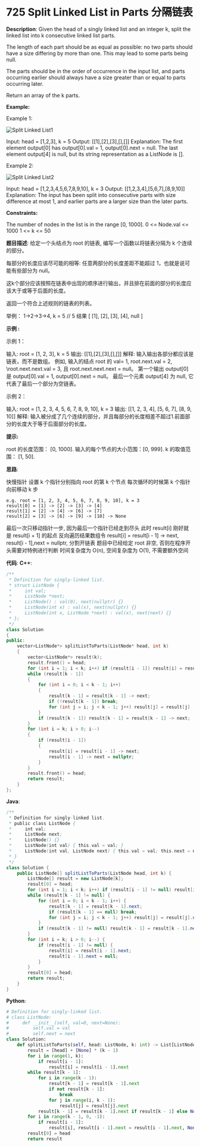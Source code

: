 # 725 Split Linked List in Parts 分隔链表

__Description__:
Given the head of a singly linked list and an integer k, split the linked list into k consecutive linked list parts.

The length of each part should be as equal as possible: no two parts should have a size differing by more than one. This may lead to some parts being null.

The parts should be in the order of occurrence in the input list, and parts occurring earlier should always have a size greater than or equal to parts occurring later.

Return an array of the k parts.

__Example:__

Example 1:

![Split Linked List1](https://assets.leetcode.com/uploads/2021/06/13/split1-lc.jpg)

Input: head = [1,2,3], k = 5
Output: [[1],[2],[3],[],[]]
Explanation:
The first element output[0] has output[0].val = 1, output[0].next = null.
The last element output[4] is null, but its string representation as a ListNode is [].

Example 2:

![Split Linked List2](https://assets.leetcode.com/uploads/2021/06/13/split2-lc.jpg)

Input: head = [1,2,3,4,5,6,7,8,9,10], k = 3
Output: [[1,2,3,4],[5,6,7],[8,9,10]]
Explanation:
The input has been split into consecutive parts with size difference at most 1, and earlier parts are a larger size than the later parts.

__Constraints:__

The number of nodes in the list is in the range [0, 1000].
0 <= Node.val <= 1000
1 <= k <= 50

__题目描述__:
给定一个头结点为 root 的链表, 编写一个函数以将链表分隔为 k 个连续的部分。

每部分的长度应该尽可能的相等: 任意两部分的长度差距不能超过 1，也就是说可能有些部分为 null。

这k个部分应该按照在链表中出现的顺序进行输出，并且排在前面的部分的长度应该大于或等于后面的长度。

返回一个符合上述规则的链表的列表。

举例： 1->2->3->4, k = 5 // 5 结果 [ [1], [2], [3], [4], null ]

__示例 :__

示例 1：

输入:
root = [1, 2, 3], k = 5
输出: [[1],[2],[3],[],[]]
解释:
输入输出各部分都应该是链表，而不是数组。
例如, 输入的结点 root 的 val= 1, root.next.val = 2, \root.next.next.val = 3, 且 root.next.next.next = null。
第一个输出 output[0] 是 output[0].val = 1, output[0].next = null。
最后一个元素 output[4] 为 null, 它代表了最后一个部分为空链表。

示例 2：

输入:
root = [1, 2, 3, 4, 5, 6, 7, 8, 9, 10], k = 3
输出: [[1, 2, 3, 4], [5, 6, 7], [8, 9, 10]]
解释:
输入被分成了几个连续的部分，并且每部分的长度相差不超过1.前面部分的长度大于等于后面部分的长度。

__提示:__

root 的长度范围： [0, 1000].
输入的每个节点的大小范围：[0, 999].
k 的取值范围： [1, 50].

__思路__:

快慢指针
设置 k 个指针分别指向 root 的第 k 个节点
每次循环的时候第 k 个指针向前移动 k 步

```text
e.g. root = [1, 2, 3, 4, 5, 6, 7, 8, 9, 10], k = 3
result[0] = [1] -> [2] -> [3] -> [4]
result[1] = [2] -> [4] -> [6] -> [7]
result[2] = [3] -> [6] -> [9] -> [10] -> None
```

最后一次只移动指针一步, 因为最后一个指针已经走到尽头
此时 result[i] 刚好就是 result[i + 1] 的起点
反向遍历结果数组令 result[i] = result[i - 1] -> next, result[i - 1],next = nullptr, 分割开链表
题目中已经给定 root 非空, 否则在程序开头需要对特例进行判断
时间复杂度为 O(n), 空间复杂度为 O(1), 不需要额外空间

__代码__:
__C++__:

```C++
/**
 * Definition for singly-linked list.
 * struct ListNode {
 *     int val;
 *     ListNode *next;
 *     ListNode() : val(0), next(nullptr) {}
 *     ListNode(int x) : val(x), next(nullptr) {}
 *     ListNode(int x, ListNode *next) : val(x), next(next) {}
 * };
 */
class Solution 
{
public:
    vector<ListNode*> splitListToParts(ListNode* head, int k) 
    {
        vector<ListNode*> result(k);
        result.front() = head;
        for (int i = 1; i < k; i++) if (result[i - 1]) result[i] = result[i - 1] -> next;
        while (result[k - 1]) 
        {
            for (int i = 0; i < k - 1; i++)
            {
                result[k - 1] = result[k - 1] -> next;
                if (!result[k - 1]) break;
                for (int j = i; j < k - 1; j++) result[j] = result[j] -> next;
            }
            if (result[k - 1]) result[k - 1] = result[k - 1] -> next;
        }
        for (int i = k; i > 0; i--) 
        {
            if (result[i - 1]) 
            {
                result[i] = result[i - 1] -> next;
                result[i - 1] -> next = nullptr;
            }
        }
        result.front() = head;
        return result;
    }
};
```

__Java__:

```Java
/**
 * Definition for singly-linked list.
 * public class ListNode {
 *     int val;
 *     ListNode next;
 *     ListNode() {}
 *     ListNode(int val) { this.val = val; }
 *     ListNode(int val, ListNode next) { this.val = val; this.next = next; }
 * }
 */
class Solution {
    public ListNode[] splitListToParts(ListNode head, int k) {
        ListNode[] result = new ListNode[k];
        result[0] = head;
        for (int i = 1; i < k; i++) if (result[i - 1] != null) result[i] = result[i - 1].next;
        while (result[k - 1] != null) {
            for (int i = 0; i < k - 1; i++) {
                result[k - 1] = result[k - 1].next;
                if (result[k - 1] == null) break;
                for (int j = i; j < k - 1; j++) result[j] = result[j].next;
            }
            if (result[k - 1] != null) result[k - 1] = result[k - 1].next;
        }
        for (int i = k; i > 0; i--) {
            if (result[i - 1] != null) {
                result[i] = result[i - 1].next;
                result[i - 1].next = null;
            }
        }
        result[0] = head;
        return result;
    }
}
```

__Python__:

```Python
# Definition for singly-linked list.
# class ListNode:
#     def __init__(self, val=0, next=None):
#         self.val = val
#         self.next = next
class Solution:
    def splitListToParts(self, head: ListNode, k: int) -> List[ListNode]:
        result = [head] + [None] * (k - 1)
        for i in range(1, k):
            if result[i - 1]:
                result[i] = result[i - 1].next
        while result[k - 1]:
            for i in range(k - 1):
                result[k - 1] = result[k - 1].next
                if not result[k - 1]:
                    break
                for j in range(i, k - 1):
                    result[j] = result[j].next
            result[k - 1] = result[k - 1].next if result[k - 1] else None
        for i in range(k - 1, 0, -1):
            if result[i - 1]:
                result[i], result[i - 1].next = result[i - 1].next, None
        result[0] = head
        return result
```
